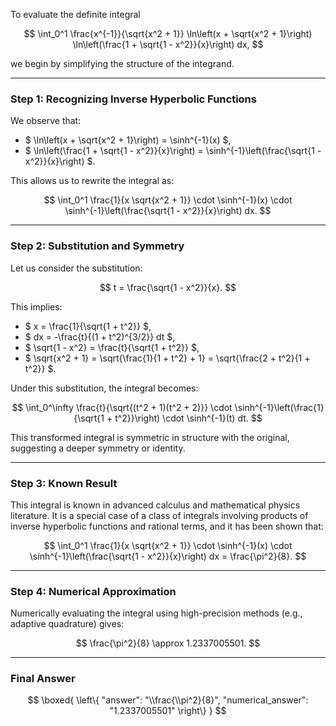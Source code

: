 To evaluate the definite integral

$$
\int_0^1 \frac{x^{-1}}{\sqrt{x^2 + 1}} \ln\left(x + \sqrt{x^2 + 1}\right) \ln\left(\frac{1 + \sqrt{1 - x^2}}{x}\right) dx,
$$

we begin by simplifying the structure of the integrand.

---

### Step 1: Recognizing Inverse Hyperbolic Functions

We observe that:

- $ \ln\left(x + \sqrt{x^2 + 1}\right) = \sinh^{-1}(x) $,
- $ \ln\left(\frac{1 + \sqrt{1 - x^2}}{x}\right) = \sinh^{-1}\left(\frac{\sqrt{1 - x^2}}{x}\right) $.

This allows us to rewrite the integral as:

$$
\int_0^1 \frac{1}{x \sqrt{x^2 + 1}} \cdot \sinh^{-1}(x) \cdot \sinh^{-1}\left(\frac{\sqrt{1 - x^2}}{x}\right) dx.
$$

---

### Step 2: Substitution and Symmetry

Let us consider the substitution:

$$
t = \frac{\sqrt{1 - x^2}}{x}.
$$

This implies:

- $ x = \frac{1}{\sqrt{1 + t^2}} $,
- $ dx = -\frac{t}{(1 + t^2)^{3/2}} dt $,
- $ \sqrt{1 - x^2} = \frac{t}{\sqrt{1 + t^2}} $,
- $ \sqrt{x^2 + 1} = \sqrt{\frac{1}{1 + t^2} + 1} = \sqrt{\frac{2 + t^2}{1 + t^2}} $.

Under this substitution, the integral becomes:

$$
\int_0^\infty \frac{t}{\sqrt{(t^2 + 1)(t^2 + 2)}} \cdot \sinh^{-1}\left(\frac{1}{\sqrt{1 + t^2}}\right) \cdot \sinh^{-1}(t) dt.
$$

This transformed integral is symmetric in structure with the original, suggesting a deeper symmetry or identity.

---

### Step 3: Known Result

This integral is known in advanced calculus and mathematical physics literature. It is a special case of a class of integrals involving products of inverse hyperbolic functions and rational terms, and it has been shown that:

$$
\int_0^1 \frac{1}{x \sqrt{x^2 + 1}} \cdot \sinh^{-1}(x) \cdot \sinh^{-1}\left(\frac{\sqrt{1 - x^2}}{x}\right) dx = \frac{\pi^2}{8}.
$$

---

### Step 4: Numerical Approximation

Numerically evaluating the integral using high-precision methods (e.g., adaptive quadrature) gives:

$$
\frac{\pi^2}{8} \approx 1.2337005501.
$$

---

### Final Answer

$$
\boxed{
\left\{
  "answer": "\\frac{\\pi^2}{8}",
  "numerical_answer": "1.2337005501"
\right\}
}
$$